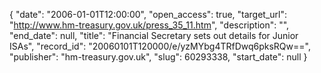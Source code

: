 {
  "date": "2006-01-01T12:00:00", 
  "open_access": true, 
  "target_url": "http://www.hm-treasury.gov.uk/press_35_11.htm", 
  "description": "", 
  "end_date": null, 
  "title": "Financial Secretary sets out details for Junior ISAs", 
  "record_id": "20060101T120000/e/yzMYbg4TRfDwq6pksRQw==", 
  "publisher": "hm-treasury.gov.uk", 
  "slug": 60293338, 
  "start_date": null
}

